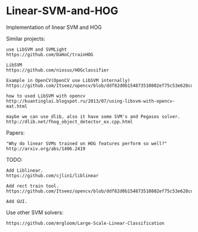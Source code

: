 # Linear-SVM-and-HOG
Implementation of linear SVM and HOG

Similar projects:
~~~
use LibSVM and SVMLight
https://github.com/DaHoC/trainHOG

LibSVM
https://github.com/niosus/HOGclassifier

Example in OpenCV(OpenCV use LibSVM internally)
https://github.com/Itseez/opencv/blob/ddf82d0b154873510802ef75c53e628cd7b2cb13/samples/cpp/train_HOG.cpp

how to used LibSVM with opencv
http://kuantinglai.blogspot.ru/2013/07/using-libsvm-with-opencv-mat.html

maybe we can use dlib, also it have some SVM's and Pegasos solver.
http://dlib.net/fhog_object_detector_ex.cpp.html
~~~

Papers:
~~~
"Why do linear SVMs trained on HOG features perform so well?"
http://arxiv.org/abs/1406.2419
~~~

TODO:
~~~
Add Liblinear.
https://github.com/cjlin1/liblinear

Add rect train tool.
https://github.com/Itseez/opencv/blob/ddf82d0b154873510802ef75c53e628cd7b2cb13/apps/annotation/opencv_annotation.cpp

Add GUI.
~~~

Use other SVM solvers:
~~~
https://github.com/mrgloom/Large-Scale-Linear-Classification
~~~

